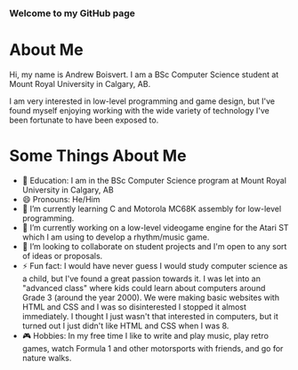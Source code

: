 <!--
**abois526/abois526** is a ✨ _special_ ✨ repository because its `README.md` (this file) appears on your GitHub profile.
-->

### Welcome to my GitHub page

# About Me
Hi, my name is Andrew Boisvert. I am a BSc Computer Science student at Mount Royal University in Calgary, AB.

I am very interested in low-level programming and game design, but I've found myself enjoying working with the wide variety of technology I've been fortunate to have been exposed to. 

# Some Things About Me

- 📍 Education: I am in the BSc Computer Science program at Mount Royal University in Calgary, AB
- 😄 Pronouns: He/Him
- 🌱 I’m currently learning C and Motorola MC68K assembly for low-level programming.
- 🔭 I’m currently working on a low-level videogame engine for the Atari ST which I am using to develop a rhythm/music game. 
- 👯 I’m looking to collaborate on student projects and I'm open to any sort of ideas or proposals. 
- ⚡ Fun fact: I would have never guess I would study computer science as a child, but I've found a great passion towards it. I was let into an "advanced class" where kids could learn about computers around Grade 3 (around the year 2000). We were making basic websites with HTML and CSS and I was so disinterested I stopped it almost immediately. I thought I just wasn't that interested in computers, but it turned out I just didn't like HTML and CSS when I was 8.
- 🎮 Hobbies: In my free time I like to write and play music, play retro games, watch Formula 1 and other motorsports with friends, and go for nature walks. 
